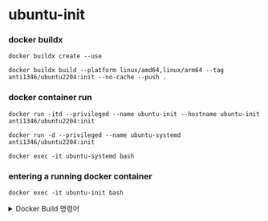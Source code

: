# ubuntu-init

### docker buildx
```
docker buildx create --use
```
```
docker buildx build --platform linux/amd64,linux/arm64 --tag anti1346/ubuntu2204:init --no-cache --push .
```

### docker container run
```
docker run -itd --privileged --name ubuntu-init --hostname ubuntu-init anti1346/ubuntu2204:init
```
```
docker run -d --privileged --name ubuntu-systemd anti1346/ubuntu2204:init
```
```
docker exec -it ubuntu-systemd bash
```

### entering a running docker container
```
docker exec -it ubuntu-init bash
```

<details>
<summary>Docker Build 명령어</summary>

### docker build
```
docker build -t anti1346/ubuntu2204:init --no-cache .
```

```
docker pull anti1346/ubuntu2204:init
```

### docker container run
```
docker run -itd --privileged --name ubuntu-init --hostname ubuntu-init anti1346/ubuntu2204:init
```

### entering a running docker container
```
docker exec -it ubuntu-init bash
```
</details>